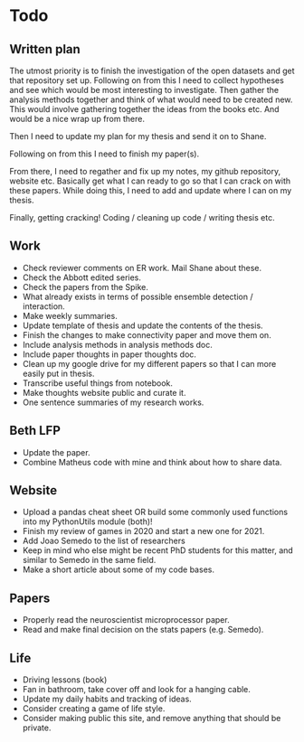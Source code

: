 # Todo

## Written plan

The utmost priority is to finish the investigation of the open datasets and get that repository set up.
Following on from this I need to collect hypotheses and see which would be most interesting to investigate.
Then gather the analysis methods together and think of what would need to be created new.
This would involve gathering together the ideas from the books etc. 
And would be a nice wrap up from there.

Then I need to update my plan for my thesis and send it on to Shane.

Following on from this I need to finish my paper(s).

From there, I need to regather and fix up my notes, my github repository, website etc.
Basically get what I can ready to go so that I can crack on with these papers.
While doing this, I need to add and update where I can on my thesis.

Finally, getting cracking!
Coding / cleaning up code / writing thesis etc.

## Work

- Check reviewer comments on ER work. Mail Shane about these.
- Check the Abbott edited series.
- Check the papers from the Spike.
- What already exists in terms of possible ensemble detection / interaction.
- Make weekly summaries.
- Update template of thesis and update the contents of the thesis.
- Finish the changes to make connectivity paper and move them on.
- Include analysis methods in analysis methods doc.
- Include paper thoughts in paper thoughts doc.
- Clean up my google drive for my different papers so that I can more easily put in thesis.
- Transcribe useful things from notebook.
- Make thoughts website public and curate it.
- One sentence summaries of my research works.

## Beth LFP

- Update the paper.
- Combine Matheus code with mine and think about how to share data.

## Website

- Upload a pandas cheat sheet OR build some commonly used functions into my PythonUtils module (both)!
- Finish my review of games in 2020 and start a new one for 2021.
- Add Joao Semedo to the list of researchers
- Keep in mind who else might be recent PhD students for this matter, and similar to Semedo in the same field.
- Make a short article about some of my code bases.

## Papers

- Properly read the neuroscientist microprocessor paper.
- Read and make final decision on the stats papers (e.g. Semedo).

## Life

- Driving lessons (book)
- Fan in bathroom, take cover off and look for a hanging cable.
- Update my daily habits and tracking of ideas.
- Consider creating a game of life style.
- Consider making public this site, and remove anything that should be private.